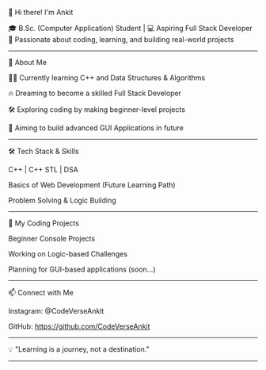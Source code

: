 
👋 Hi there! I'm Ankit

🎓 B.Sc. (Computer Application) Student | 💻 Aspiring Full Stack Developer
🌟 Passionate about coding, learning, and building real-world projects


---

🚀 About Me

👨‍💻 Currently learning C++ and Data Structures & Algorithms

🔥 Dreaming to become a skilled Full Stack Developer

🛠️ Exploring coding by making beginner-level projects

🎯 Aiming to build advanced GUI Applications in future



---

🛠️ Tech Stack & Skills

C++ | C++ STL | DSA

Basics of Web Development (Future Learning Path)

Problem Solving & Logic Building



---

📂 My Coding Projects

Beginner Console Projects

Working on Logic-based Challenges

Planning for GUI-based applications (soon...)



---

📫 Connect with Me

Instagram: @CodeVerseAnkit

GitHub: https://github.com/CodeVerseAnkit



---

💡 "Learning is a journey, not a destination."


---
